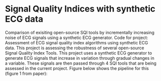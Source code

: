 # Signal Quality Indices with synthetic ECG data
Comparison of exisiting open-source SQI tools by incrementally increasing noise of ECG signals using a synthetic ECG generator. 
Code for project: Assessment of ECG signal quality index algorithms using synthetic ECG data. This project is assessing the robustness of several open-source Signal Quality Index Tools. This project uses a synthetic ECG generator to generate ECG signals that increase in variation through gradual changes in a variable. These signals are then passed through 4 SQI tools that are being assessed in the current project. Figure below shows the pipeline for this (figure 1 from paper):
